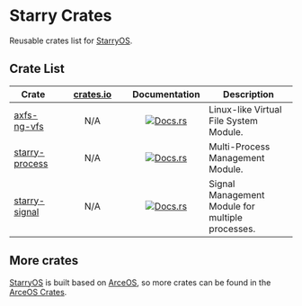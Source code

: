# Starry Crates

Reusable crates list for [StarryOS](https://github.com/Starry-OS/StarryOS).

## Crate List

| Crate | &nbsp;&nbsp;&nbsp;&nbsp;&nbsp;[crates.io](crates.io)&nbsp;&nbsp;&nbsp;&nbsp;&nbsp; | Documentation | Description |
|----|:--:|:--:|----|
| [axfs-ng-vfs](https://github.com/Starry-OS/axfs-ng-vfs) | N/A | [![Docs.rs](https://img.shields.io/badge/docs-pages-green)](https://Starry-OS.github.io/axfs-ng-vfs) | Linux-like Virtual File System Module. |
| [starry-process](https://github.com/Starry-OS/starry-process) | N/A | [![Docs.rs](https://img.shields.io/badge/docs-pages-green)](https://Starry-OS.github.io/starry-process) | Multi-Process Management Module. |
| [starry-signal](https://github.com/Starry-OS/starry-signal) | N/A | [![Docs.rs](https://img.shields.io/badge/docs-pages-green)](https://Starry-OS.github.io/starry-signal) | Signal Management Module for multiple processes. |

## More crates

[StarryOS](https://github.com/Starry-OS/StarryOS) is built based on [ArceOS](https://github.com/arceos-org/arceos), so more crates can be found in the [ArceOS Crates](https://github.com/arceos-org/arceos-crates).